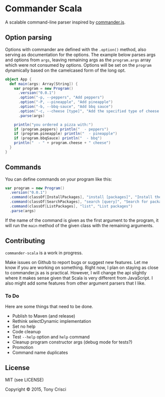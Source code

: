 # Commander Scala

A scalable command-line parser inspired by [commander.js](https://github.com/tj/commander.js).

## Option parsing

 Options with commander are defined with the `.option()` method, also serving as documentation for the options. The example below parses args and options from `args`, leaving remaining args as the `program.args` array which were not consumed by options. Options will be set on the `program` dynamically based on the camelcased form of the long opt.

```scala
object App {
  def main(args: Array[String]) { 
    var program = new Program()
      .version("0.0.1")
      .option("-p, --peppers", "Add peppers")
      .option("-P, --pineapple", "Add pineapple")
      .option("-b, --bbq-sauce", "Add bbq sauce")
      .option("-c, --cheese [type]", "Add the specified type of cheese [marble]", default="marble")
      .parse(args)

    println("you ordered a pizza with:")
    if (program.peppers) println("  - peppers")
    if (program.pineapple) println("  - pineapple")
    if (program.bbqSauce) println("  - bbq")
    println("  - " + program.cheese + " cheese")
  }
}
```

## Commands

You can define commands on your program like this:

```scala
var program = new Program()
  .version("0.0.1")
  .command(classOf[InstallPackages], "install [packages]", "Install the given packages")
  .command(classOf[SearchPackages], "search [query]", "Search for packages")
  .command(classOf[ListPackages], "list", "List packages")
  .parse(args)
```

If the name of the command is given as the first argument to the program, it will run the `main` method of the given class with the remaining arguments.

## Contributing

`commander-scala` is a work in progress.

Make issues on Github to report bugs or suggest new features. Let me know if you are working on something. Right now, I plan on staying as close to commander.js as is practical. However, I will change the api slightly where it makes sense given that Scala is very different from JavaScript. I also might add some features from other argument parsers that I like.

### To Do

Here are some things that need to be done.

* Publish to Maven (and release)
* Rethink selectDynamic implementation
* Set no help
* Code cleanup
* Test `--help` option and `help` command
* Cleanup program constructor args (debug mode for tests?)
* Promotion
* Command name duplicates

## License

MIT (see LICENSE)

Copyright © 2015, Tony Crisci
